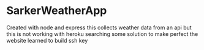 # SarkerWeatherApp
Created with node and express
this collects weather data from an api but this is not working with heroku
searching some solution to make perfect the website
learned to build ssh key
